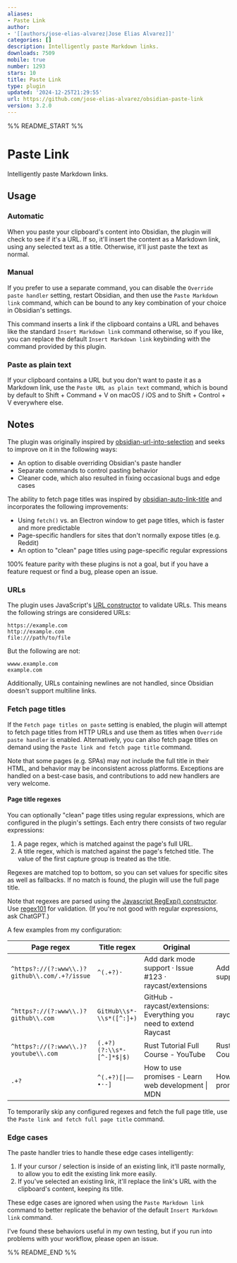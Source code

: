 ```yaml
---
aliases:
- Paste Link
author:
- '[[authors/jose-elias-alvarez|Jose Elias Alvarez]]'
categories: []
description: Intelligently paste Markdown links.
downloads: 7509
mobile: true
number: 1293
stars: 10
title: Paste Link
type: plugin
updated: '2024-12-25T21:29:55'
url: https://github.com/jose-elias-alvarez/obsidian-paste-link
version: 3.2.0
---
```


%% README_START %%

# Paste Link

Intelligently paste Markdown links.

## Usage

### Automatic

When you paste your clipboard's content into Obsidian, the plugin will check to see if it's a URL. If so, it'll insert the content as a Markdown link, using any selected text as a title. Otherwise, it'll just paste the text as normal.

### Manual

If you prefer to use a separate command, you can disable the `Override paste handler` setting, restart Obsidian, and then use the `Paste Markdown link` command, which can be bound to any key combination of your choice in Obsidian's settings.

This command inserts a link if the clipboard contains a URL and behaves like the standard `Insert Markdown link` command otherwise, so if you like, you can replace the default `Insert Markdown link` keybinding with the command provided by this plugin.

### Paste as plain text

If your clipboard contains a URL but you don't want to paste it as a Markdown link, use the `Paste URL as plain text` command, which is bound by default to Shift + Command + V on macOS / iOS and to Shift + Control + V everywhere else.

## Notes

The plugin was originally inspired by [obsidian-url-into-selection](https://github.com/denolehov/obsidian-url-into-selection) and seeks to improve on it in the following ways:

-   An option to disable overriding Obsidian's paste handler
-   Separate commands to control pasting behavior
-   Cleaner code, which also resulted in fixing occasional bugs and edge cases

The ability to fetch page titles was inspired by [obsidian-auto-link-title](https://github.com/zolrath/obsidian-auto-link-title) and incorporates the following improvements:

-   Using `fetch()` vs. an Electron window to get page titles, which is faster and more predictable
-   Page-specific handlers for sites that don't normally expose titles (e.g. Reddit)
-   An option to "clean" page titles using page-specific regular expressions

100% feature parity with these plugins is not a goal, but if you have a feature request or find a bug, please open an issue.

### URLs

The plugin uses JavaScript's [URL constructor](https://developer.mozilla.org/en-US/docs/Web/API/URL/URL) to validate URLs. This means the following strings are considered URLs:

```
https://example.com
http://example.com
file:///path/to/file
```

But the following are not:

```
wwww.example.com
example.com
```

Additionally, URLs containing newlines are not handled, since Obsidian doesn't support multiline links.

### Fetch page titles

If the `Fetch page titles on paste` setting is enabled, the plugin will attempt to fetch page titles from HTTP URLs and use them as titles when `Override paste handler` is enabled. Alternatively, you can also fetch page titles on demand using the `Paste link and fetch page title` command.

Note that some pages (e.g. SPAs) may not include the full title in their HTML, and behavior may be inconsistent across platforms. Exceptions are handled on a best-case basis, and contributions to add new handlers are very welcome.

#### Page title regexes

You can optionally "clean" page titles using regular expressions, which are configured in the plugin's settings. Each entry there consists of two regular expressions:

1. A page regex, which is matched against the page's full URL.
2. A title regex, which is matched against the page's fetched title. The value of the first capture group is treated as the title.

Regexes are matched top to bottom, so you can set values for specific sites as well as fallbacks. If no match is found, the plugin will use the full page title.

Note that regexes are parsed using the [Javascript RegExp() constructor](https://developer.mozilla.org/en-US/docs/Web/JavaScript/Reference/Global_Objects/RegExp/RegExp). Use [regex101](https://regex101.com) for validation. (If you're not good with regular expressions, ask ChatGPT.)

A few examples from my configuration:

| Page regex                                    | Title regex               | Original                                                           | Cleaned                   |
| --------------------------------------------- | ------------------------- | ------------------------------------------------------------------ | ------------------------- |
| `^https?://(?:www\\.)?github\\.com/.+?/issue` | `^(.+?)·`                 | Add dark mode support · Issue #123 · raycast/extensions            | Add dark mode support     |
| `^https?://(?:www\\.)?github\\.com`           | `GitHub\\s*-\\s*([^:]+)`  | GitHub - raycast/extensions: Everything you need to extend Raycast | raycast/extensions        |
| `^https?://(?:www\\.)?youtube\\.com`          | `(.+?)(?:\\s*-[^-]*$\|$)` | Rust Tutorial Full Course - YouTube                                | Rust Tutorial Full Course |
| `.+?`                                         | `^(.+?)[\|–—•·-]`         | How to use promises - Learn web development \| MDN                 | How to use promises       |

To temporarily skip any configured regexes and fetch the full page title, use the `Paste link and fetch full page title` command.

### Edge cases

The paste handler tries to handle these edge cases intelligently:

1. If your cursor / selection is inside of an existing link, it'll paste normally, to allow you to edit the existing link more easily.
2. If you've selected an existing link, it'll replace the link's URL with the clipboard's content, keeping its title.

These edge cases are ignored when using the `Paste Markdown link` command to better replicate the behavior of the default `Insert Markdown link` command.

I've found these behaviors useful in my own testing, but if you run into problems with your workflow, please open an issue.


%% README_END %%